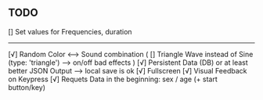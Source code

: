 ## TODO



[] Set values for Frequencies, duration

---

[√] Random Color <--> Sound combination
( [] Triangle Wave instead of Sine (type: 'triangle') --> on/off bad effects )
[√] Persistent Data (DB) or at least better JSON Output --> local save is ok
[√] Fullscreen
[√] Visual Feedback on Keypress
[√] Requets Data in the beginning: sex / age (+ start button/key)
